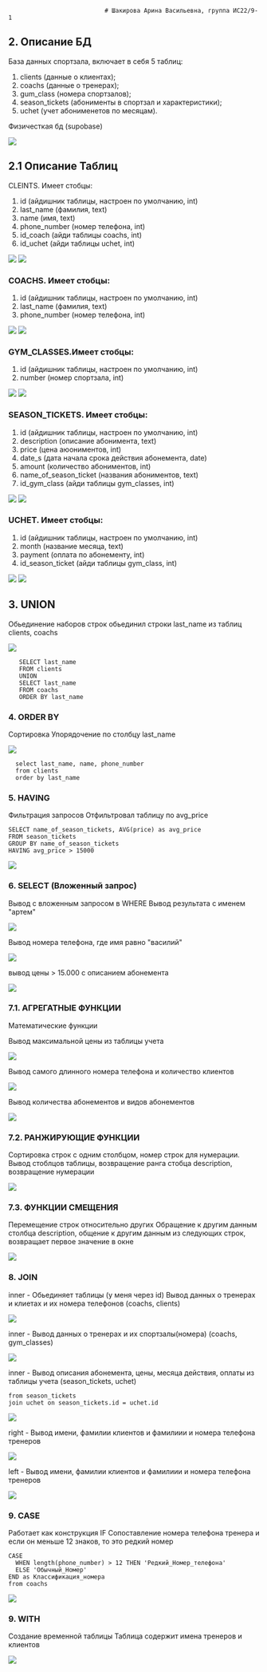                                # Шакирова Арина Васильевна, группа ИС22/9-1

## 2. Описание БД
База данных спортзала, включает в себя 5 таблиц:
1)  clients (данные о клиентах);
2) coachs (данные о тренерах);
3) gum_class (номера спортзалов);
4) season_tickets (абонименты в спортзал и характеристики);
5) uchet (учет абонименетов по месяцам).

Физичесткая бд (supobase)


![](scrin/bd.png)

## 2.1 Описание Таблиц
   CLEINTS. Имеет стобцы:
1) id (айдишник таблицы, настроен по умолчанию, int)
2) last_name (фамилия, text)
3) name (имя, text)
4) phone_number (номер телефона, int)
5) id_coach (айди таблицы coachs, int)
6) id_uchet (айди таблицы uchet, int)


![](scrin/clients(a).png)
![](scrin/clients(b).png)

###    COACHS. Имеет стобцы:
1) id (айдишник таблицы, настроен по умолчанию, int)
2) last_name (фамилия, text)
3) phone_number (номер телефона, int)


![](scrin/coachs(a).png)
![](scrin/coachs(b).png)

###    GYM_CLASSES.Имеет стобцы:
1) id (айдишник таблицы, настроен по умолчанию, int)
2) number (номер спортзала, int)


![](scrin/gym_classes(a).png)
![](scrin/gym_classes(b).png)

###    SEASON_TICKETS. Имеет стобцы:
1) id (айдишник таблицы, настроен по умолчанию, int)
2) description (описание абонимента, text)
3) price (цена аюониментов, int)
4) date_s (дата начала срока действия абонемента, date)
5) amount (количество абониментов, int)
6) name_of_season_ticket (названия абониментов, text)
7) id_gym_class (айди таблицы gym_classes, int)


![](scrin/season_tickets(a).png)
![](scrin/season_tickets(b).png)

###   UCHET. Имеет стобцы:
1) id (айдишник таблицы, настроен по умолчанию, int)
2) month (название месяца, text)
3) payment (оплата по абонементу, int)
4) id_season_ticket (айди таблицы gym_class, int)


![](scrin/uchet(a).png)
![](scrin/uchet(b).png)

## 3. UNION
 Обьединение наборов строк
обьединил строки last_name из таблиц clients, coachs


![](operation/union.png)
```
   SELECT last_name
   FROM clients
   UNION 
   SELECT last_name
   FROM coachs
   ORDER BY last_name
```
### 4. ORDER BY
 Сортировка
Упорядочение по столбцу last_name


![](operation/orderby.png)
```
  select last_name, name, phone_number
  from clients
  order by last_name
```
### 5. HAVING 
 Фильтрация запросов
Отфильтровал таблицу по avg_price 

```
SELECT name_of_season_tickets, AVG(price) as avg_price
FROM season_tickets
GROUP BY name_of_season_tickets
HAVING avg_price > 15000
```

![](operation/having.png)

### 6. SELECT (Вложенный запрос)
 Вывод с вложенным запросом в WHERE 
Вывод результата с именем "артем"


![](operation/select1.png)

Вывод номера телефона, где имя равно "василий"


![](operation/select2.png)

вывод цены > 15.000 с описанием абонемента


![](operation/select3.png)

### 7.1. АГРЕГАТНЫЕ ФУНКЦИИ 
 Математические функции 

Вывод максимальной цены из таблицы учета


![](operation/agr1.png)

Вывод самого длинного номера телефона и количество клиентов 


![](operation/agr2.png)

Вывод количества абонементов и видов абонементов 


![](operation/agr3.png)

### 7.2. РАНЖИРУЮЩИЕ ФУНКЦИИ
 Сортировка строк с одним столбцом, номер строк для нумерации.
Вывод стоблцов таблицы, возвращение ранга стобца description, возвращение нумерации 


![](operation/ranzh.png)

### 7.3. ФУНКЦИИ СМЕЩЕНИЯ
 Перемещение строк относительно других
Обращение к другим данным столбца description, общение к другим данным из следующих строк,
возвращает первое значение в окне


![](operation/smesh.png)


### 8. JOIN 
  inner - Обьединяет таблицы (у меня через id)
Вывод данных о тренерах и клиетах и их номера телефонов
(coachs, clients)
 

![](operation/join1.png)

inner - Вывод данных о тренерах и их спортзалы(номера)
(coachs, gym_classes)


![](operation/join2.png)


inner - Вывод описания абонемента, цены, месяца действия, оплаты из таблицы учета
(season_tickets, uchet)
```select season_tickets.description, season_tickets.price, uchet.month, uchet.payment
from season_tickets
join uchet on season_tickets.id = uchet.id
```


![](operation/join3.png)

right - Вывод имени, фамилии клиентов и фамилиии и номера телефона тренеров


![](operation/rightjoin.png)

left - Вывод имени, фамилии клиентов и фамилиии и номера телефона тренеров


![](operation/leftjoin.png)


### 9. CASE
 Работает как конструкция IF
Сопоставление номера телефона тренера и если он меньше 12 знаков, то это редкий номер
```SELECT phone_number as Номер_Тренера,
CASE
  WHEN length(phone_number) > 12 THEN 'Редкий_Номер_телефона'
  ELSE 'Обычный_Номер'
END as Классификация_номера
from coachs
  ```

![](operation/case.png)


### 9. WITH
 Создание временной таблицы 
Таблица содержит имена тренеров и клиентов

![](operation/with.png)






